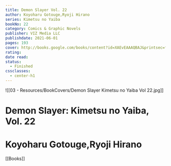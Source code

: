 ```yaml
---
title: Demon Slayer Vol. 22
author: Koyoharu Gotouge,Ryoji Hirano
series: Kimetsu no Yaiba
bookNo: 22
category: Comics & Graphic Novels
publisher: VIZ Media LLC
publishdate: 2021-06-01
pages: 193
cover: http://books.google.com/books/content?id=XAEvEAAAQBAJ&printsec=frontcover&img=1&zoom=1&source=gbs_api
rating: 
date read: 
status:
  - Finished
cssclasses:
  - center-h1
---
```

![[03 - Resources/BookCovers/Demon Slayer Kimetsu no Yaiba Vol 22.jpg]]
# Demon Slayer: Kimetsu no Yaiba, Vol. 22
# Koyoharu Gotouge,Ryoji Hirano







[[Books]]